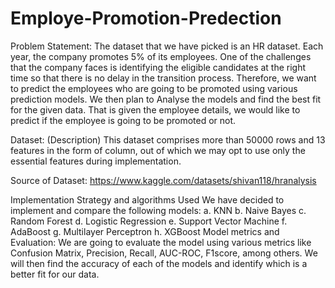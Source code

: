 # Employe-Promotion-Predection

Problem Statement:
The dataset that we have picked is an HR dataset. Each year, the company promotes 5% of its employees. One of the challenges that the company faces is identifying the eligible candidates at the right time so that there is no delay in the transition process.
Therefore, we want to predict the employees who are going to be promoted using various prediction models. We then plan to Analyse the models and find the best fit for the given data. That is given the employee details, we would like to predict if the employee is going to be promoted or not.


Dataset: (Description)
This dataset comprises more than 50000 rows and 13 features in the form of column, out of which we may opt to use only the essential features during implementation.


Source of Dataset: https://www.kaggle.com/datasets/shivan118/hranalysis

Implementation Strategy and algorithms Used
We have decided to implement and compare the following models:
a. KNN
b. Naive Bayes
c. Random Forest
d. Logistic Regression
e. Support Vector Machine
f. AdaBoost
g. Multilayer Perceptron
h. XGBoost
Model metrics and Evaluation:
We are going to evaluate the model using various metrics like Confusion Matrix, Precision, Recall, AUC-ROC, F1score, among others.
We will then find the accuracy of each of the models and identify which is a better fit for our data.

